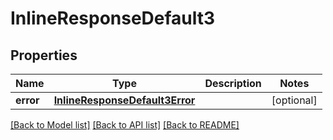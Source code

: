 # InlineResponseDefault3

## Properties
Name | Type | Description | Notes
------------ | ------------- | ------------- | -------------
**error** | [**InlineResponseDefault3Error**](InlineResponseDefault3Error.md) |  | [optional] 

[[Back to Model list]](../README.md#documentation-for-models) [[Back to API list]](../README.md#documentation-for-api-endpoints) [[Back to README]](../README.md)


